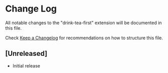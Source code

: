 # Change Log

All notable changes to the "drink-tea-first" extension will be documented in this file.

Check [Keep a Changelog](http://keepachangelog.com/) for recommendations on how to structure this file.

## [Unreleased]

- Initial release